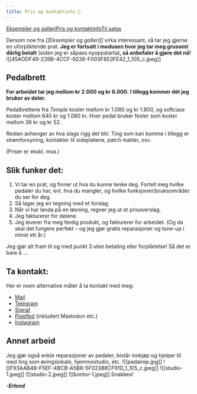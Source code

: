 ```yaml
---
title: Pris og kontaktinfo 💫
---
```

<div class="navigation-links"><a href="https://erlendmekkernice.cool/Eksempler-og-galleri">Eksempler og galleri</a><a href="https://erlendmekkernice.cool/Pris-og-kontaktinfo">Pris og kontaktinfo</a><a href="https://erlendmekkernice.cool/Til-salgs">Til salgs</a>
</div>

Dersom noe fra *[[Eksempler og galleri]]* virka interessant, så tar jeg gjerne en uforpliktende prat. **Jeg er fortsatt i modusen hvor jeg tar meg grusomt dårlig betalt** (siden jeg er såpass nyoppstarta)**, så anbefaler å gjøre det nå!**
![[45ADDF49-239B-4CCF-9236-F003F853FE42_1_105_c.jpeg]]
## Pedalbrett

**For arbeidet tar jeg mellom kr 2.000 og kr 6.000.**
**I tillegg kommer dét jeg bruker av deler.**

Pedalbrettene fra *Temple* koster mellom kr 1.080 og kr 1.800, og softcase koster mellom 640 kr og 1.080 kr. Hver pedal bruker fester som koster mellom 36 kr og kr 52.

Resten avhenger av hva slags rigg det blir. Ting som kan komme i tillegg er strømforsyning, kontakter til sideplatene, patch-kabler, osv.

(Priser er ekskl. mva.)
## Slik funker det:

1. Vi tar en prat, og finner ut hva du kunne tenke deg. Fortell meg hvilke pedaler du har, evt. hva du mangler, og hvilke funksjoner/bruksområder du ser for deg.
2. Så lager jeg en tegning med et forslag.
3. Når vi har landa på en løsning, regner jeg ut et prisoverslag.
4. Jeg fakturerer for delene.
5. Jeg leverer fra meg ferdig produkt, og fakturerer for arbeidet. (Og da skal det fungere perfekt – og jeg gjør gratis reparasjoner og tune-up i minst ett år.)

Jeg gjør alt fram til og med punkt 3 uten betaling eller forpliktelse! Så det er bare å …
## Ta kontakt:
Her er noen alternative måter å ta kontakt med meg:

* [Mail](mailto:erlend@emn.cool)
* [Telegram](https://t.me/erlendms)
* [Signal](https://signal.me/#eu/uj7OAFJT-V1YYCfR5-tvvSvOCDyugV5Ew2rxJiLpL1K7onV2tUZD74VVchrjQB1i)
* [Pixelfed](https://pixelfed.sovial/erlendm) (inkludert Mastodon etc.)
* [Instagram](https://instagram.com/erlendmekkernice)

## Annet arbeid

Jeg gjør også enkle reparasjoner av pedaler, bistår innkjøp og hjelper til med ting som øvingslokale, hjemmestudio, etc.
![[pedalrep.jpg]]
![[F93AAB48-F5EF-4BCB-A5B8-5F02388CF91D_1_105_c.jpeg]]
![[studio-1.jpeg]]
![[studio-2.jpeg]]
![[kontor-1.jpeg]]
Snakkes!

***-Erlend***
